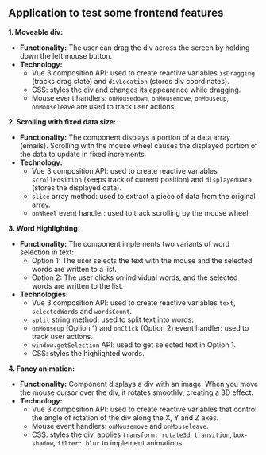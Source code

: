 ## Application to test some frontend features

**1. Moveable div:**

- **Functionality:** The user can drag the div across the screen by holding down the left mouse button.
- **Technology:**
  - Vue 3 composition API: used to create reactive variables `isDragging` (tracks drag state) and `divLocation` (stores div coordinates).
  - CSS: styles the div and changes its appearance while dragging.
  - Mouse event handlers: `onMousedown`, `onMousemove`, `onMouseup`, `onMouseleave` are used to track user actions.

**2. Scrolling with fixed data size:**

- **Functionality:** The component displays a portion of a data array (emails). Scrolling with the mouse wheel causes the displayed portion of the data to update in fixed increments.
- **Technology:**
  - Vue 3 composition API: used to create reactive variables `scrollPosition` (keeps track of current position) and `displayedData` (stores the displayed data).
  - `slice` array method: used to extract a piece of data from the original array.
  - `onWheel` event handler: used to track scrolling by the mouse wheel.

**3. Word Highlighting:**

- **Functionality:** The component implements two variants of word selection in text:
  - Option 1: The user selects the text with the mouse and the selected words are written to a list.
  - Option 2: The user clicks on individual words, and the selected words are written to the list.
- **Technologies:**
  - Vue 3 composition API: used to create reactive variables `text`, `selectedWords` and `wordsCount`.
  - `split` string method: used to split text into words.
  - `onMouseup` (Option 1) and `onClick` (Option 2) event handler: used to track user actions.
  - `window.getSelection` API: used to get selected text in Option 1.
  - CSS: styles the highlighted words.

**4. Fancy animation:**

- **Functionality:** Component displays a div with an image. When you move the mouse cursor over the div, it rotates smoothly, creating a 3D effect.
- **Technology:**
  - Vue 3 composition API: used to create reactive variables that control the angle of rotation of the div along the X, Y and Z axes.
  - Mouse event handlers: `onMousemove` and `onMouseleave`.
  - CSS: styles the div, applies `transform: rotate3d`, `transition`, `box-shadow`, `filter: blur` to implement animations.
